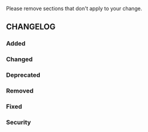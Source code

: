 Please remove sections that don't apply to your change.

## CHANGELOG

### Added

### Changed

### Deprecated

### Removed

### Fixed

### Security